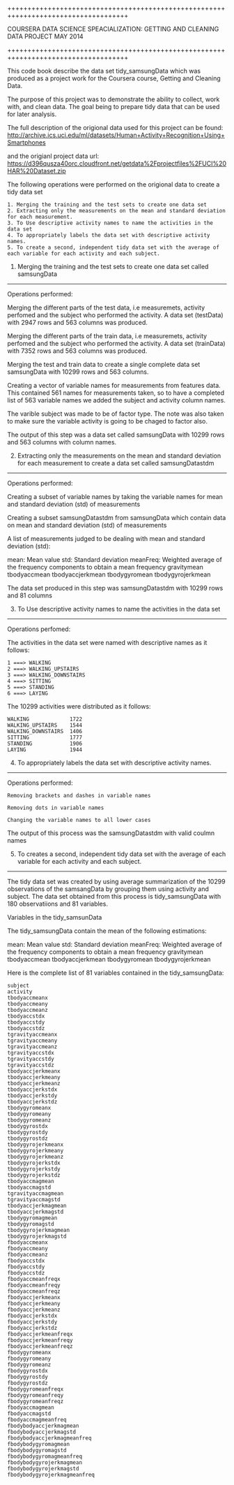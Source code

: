 ++++++++++++++++++++++++++++++++++++++++++++++++++++++++++++++++++++++++++++++++++++

COURSERA DATA SCIENCE SPEACIALIZATION: GETTING AND CLEANING DATA PROJECT MAY 2014

++++++++++++++++++++++++++++++++++++++++++++++++++++++++++++++++++++++++++++++++++++

This code book describe the data set tidy_samsungData which was produced as a project work for the Coursera course, Getting and Cleaning Data.


The purpose of this project was to demonstrate the ability to collect, work with, and clean data. The goal being to prepare tidy data that can be used for later analysis.

The full description of the origional data used for this project can be found:
http://archive.ics.uci.edu/ml/datasets/Human+Activity+Recognition+Using+Smartphones

and the origianl project data url:
https://d396qusza40orc.cloudfront.net/getdata%2Fprojectfiles%2FUCI%20HAR%20Dataset.zip

The following operations were performed on the origional data to create a tidy data set

	1. Merging the training and the test sets to create one data set
	2. Extracting only the measurements on the mean and standard deviation for each measurement. 
	3. To Use descriptive activity names to name the activities in the data set
	4. To appropriately labels the data set with descriptive activity names. 
	5. To create a second, independent tidy data set with the average of each variable for each activity and each subject. 

1. Merging the training and the test sets to create one data set called samsungData
-------------------------------------------------------------------------------------------------------------------
Operations performed:

Merging the different parts of the test data, i.e measuremets, activity perfomed and the subject who performed the activity. A data set (testData) with 2947 rows and 563 columns was produced.

Merging the different parts of the train data, i.e measuremets, activity perfomed and the subject who performed the activity. A data set (trainData) with 7352 rows and 563 columns was produced.

Merging the test and train data to create a single complete data set samsungData with  10299 rows and 563 columns.

Creating a vector of variable names for measurements from features data. This contained 561 names for measurements taken, so to have a completed list of 563 variable names we added the subject and activity column names.

The varible subject was made to be of factor type. The note was also taken to make sure the variable activity is going to be chaged to factor also.

The output of this step was a data set called samsungData with 10299 rows and 563 columns with column names.


2. Extracting only the measurements on the mean and standard deviation for each measurement to create a data set called samsungDatastdm
----------------------------------------------------------------------------------------------------------------------------------------------------------------------------------------------------

Operations performed:

Creating a subset of variable names by taking the variable names for mean and standard deviation (std) of measurements

Creating a subset samsungDatastdm from samsungData which contain data on mean and standard deviation (std) of measurements

A list of measurements judged to be dealing with mean and standard deviation (std):

mean: Mean value
std: Standard deviation
meanFreq: Weighted average of the frequency components to obtain a mean frequency
gravitymean
tbodyaccmean
tbodyaccjerkmean
tbodygyromean
tbodygyrojerkmean

The data set produced in this step was samsungDatastdm with 10299 rows and 81 columns


3. To Use descriptive activity names to name the activities in the data set
----------------------------------------------------------------------------------------------------
Operations perfomed:

The activities in the data set were named with descriptive names as it follows:

	1 ===> WALKING
	2 ===> WALKING_UPSTAIRS
	3 ===> WALKING_DOWNSTAIRS
	4 ===> SITTING
	5 ===> STANDING
	6 ===> LAYING

The 10299 activities were distributed as it follows:

	WALKING				1722
	WALKING_UPSTAIRS	1544
	WALKING_DOWNSTAIRS	1406
	SITTING				1777
	STANDING		 	1906
	LAYING				1944


4. To appropriately labels the data set with descriptive activity names.
-----------------------------------------------------------------------------------------------
Operations performed:

	Removing brackets and dashes in variable names

	Removing dots in variable names
	
	Changing the variable names to all lower cases

The output of this process was the samsungDatastdm with valid coulmn names


5. To creates a second, independent tidy data set with the average of each variable for each activity and each subject.
-----------------------------------------------------------------------------------------------------------------------------------------------------------------

The tidy data set was created by using average summarization of the 10299 observations of the samsangData by grouping them using activity and subject. The data set obtained from this process is tidy_samsungData with 180 observatiions and 81 variables.


Variables in the tidy_samsunData

The tidy_samsungData contain the mean of the following estimations:

mean: Mean value
std: Standard deviation
meanFreq: Weighted average of the frequency components to obtain a mean frequency
gravitymean
tbodyaccmean
tbodyaccjerkmean
tbodygyromean
tbodygyrojerkmean


Here is the complete list of 81 variables contained in the tidy_samsungData:

	subject
	activity
	tbodyaccmeanx
	tbodyaccmeany
	tbodyaccmeanz
	tbodyaccstdx
	tbodyaccstdy
	tbodyaccstdz
	tgravityaccmeanx
	tgravityaccmeany
	tgravityaccmeanz
	tgravityaccstdx
	tgravityaccstdy
	tgravityaccstdz
	tbodyaccjerkmeanx
	tbodyaccjerkmeany
	tbodyaccjerkmeanz
	tbodyaccjerkstdx
	tbodyaccjerkstdy
	tbodyaccjerkstdz
	tbodygyromeanx
	tbodygyromeany
	tbodygyromeanz
	tbodygyrostdx
	tbodygyrostdy
	tbodygyrostdz
	tbodygyrojerkmeanx
	tbodygyrojerkmeany
	tbodygyrojerkmeanz
	tbodygyrojerkstdx
	tbodygyrojerkstdy
	tbodygyrojerkstdz
	tbodyaccmagmean
	tbodyaccmagstd
	tgravityaccmagmean
	tgravityaccmagstd
	tbodyaccjerkmagmean
	tbodyaccjerkmagstd
	tbodygyromagmean
	tbodygyromagstd
	tbodygyrojerkmagmean
	tbodygyrojerkmagstd
	fbodyaccmeanx
	fbodyaccmeany
	fbodyaccmeanz
	fbodyaccstdx
	fbodyaccstdy
	fbodyaccstdz
	fbodyaccmeanfreqx
	fbodyaccmeanfreqy
	fbodyaccmeanfreqz
	fbodyaccjerkmeanx
	fbodyaccjerkmeany
	fbodyaccjerkmeanz
	fbodyaccjerkstdx
	fbodyaccjerkstdy
	fbodyaccjerkstdz
	fbodyaccjerkmeanfreqx
	fbodyaccjerkmeanfreqy
	fbodyaccjerkmeanfreqz
	fbodygyromeanx
	fbodygyromeany
	fbodygyromeanz
	fbodygyrostdx
	fbodygyrostdy
	fbodygyrostdz
	fbodygyromeanfreqx
	fbodygyromeanfreqy
	fbodygyromeanfreqz
	fbodyaccmagmean
	fbodyaccmagstd
	fbodyaccmagmeanfreq
	fbodybodyaccjerkmagmean
	fbodybodyaccjerkmagstd
	fbodybodyaccjerkmagmeanfreq
	fbodybodygyromagmean
	fbodybodygyromagstd
	fbodybodygyromagmeanfreq
	fbodybodygyrojerkmagmean
	fbodybodygyrojerkmagstd
	fbodybodygyrojerkmagmeanfreq